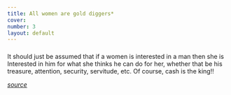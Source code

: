 ```yaml
---
title: All women are gold diggers*
cover: 
number: 3
layout: default
---
```


### 

It should just be assumed that if a women is interested in a man then she is Interested in him for what she thinks he can do for her, whether that be his treasure, attention, security, servitude, etc. Of course, cash is the king!!

[*source*](https://www.mgtow.com/forums/topic/the-reason-why-all-women-are-gold-diggers/)